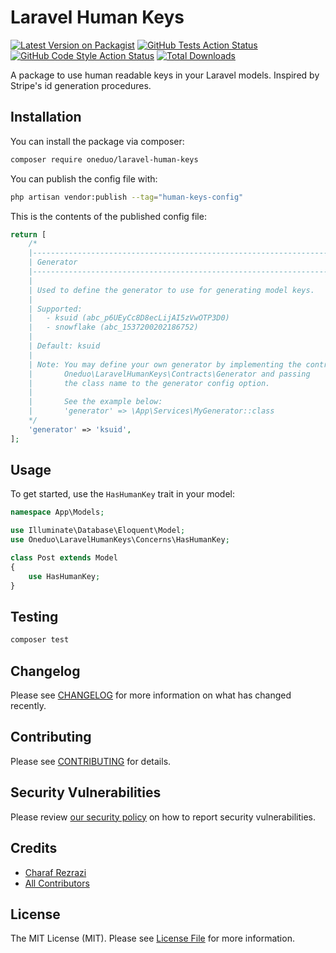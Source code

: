 # Laravel Human Keys

[![Latest Version on Packagist](https://img.shields.io/packagist/v/oneduo/laravel-human-model-keys.svg?style=flat-square)](https://packagist.org/packages/oneduo/laravel-human-model-keys)
[![GitHub Tests Action Status](https://img.shields.io/github/actions/workflow/status/oneduo/laravel-human-model-keys/run-tests.yml?branch=main&label=tests&style=flat-square)](https://github.com/oneduo/laravel-human-model-keys/actions?query=workflow%3Arun-tests+branch%3Amain)
[![GitHub Code Style Action Status](https://img.shields.io/github/actions/workflow/status/oneduo/laravel-human-model-keys/fix-php-code-style-issues.yml?branch=main&label=code%20style&style=flat-square)](https://github.com/oneduo/laravel-human-model-keys/actions?query=workflow%3A"Fix+PHP+code+style+issues"+branch%3Amain)
[![Total Downloads](https://img.shields.io/packagist/dt/oneduo/laravel-human-model-keys.svg?style=flat-square)](https://packagist.org/packages/oneduo/laravel-human-model-keys)

A package to use human readable keys in your Laravel models. Inspired by Stripe's id generation procedures.

## Installation

You can install the package via composer:

```bash
composer require oneduo/laravel-human-keys
```

You can publish the config file with:

```bash
php artisan vendor:publish --tag="human-keys-config"
```

This is the contents of the published config file:

```php
return [
    /*
    |--------------------------------------------------------------------------
    | Generator
    |--------------------------------------------------------------------------
    |
    | Used to define the generator to use for generating model keys.
    |
    | Supported:
    |   - ksuid (abc_p6UEyCc8D8ecLijAI5zVwOTP3D0)
    |   - snowflake (abc_1537200202186752)
    |
    | Default: ksuid
    |
    | Note: You may define your own generator by implementing the contract
    |       Oneduo\LaravelHumanKeys\Contracts\Generator and passing
    |       the class name to the generator config option.
    |
    |       See the example below:
    |       'generator' => \App\Services\MyGenerator::class
    */
    'generator' => 'ksuid',
];
```

## Usage

To get started, use the `HasHumanKey` trait in your model:

```php
namespace App\Models;

use Illuminate\Database\Eloquent\Model;
use Oneduo\LaravelHumanKeys\Concerns\HasHumanKey;

class Post extends Model
{
    use HasHumanKey;
}
```

## Testing

```bash
composer test
```

## Changelog

Please see [CHANGELOG](CHANGELOG.md) for more information on what has changed recently.

## Contributing

Please see [CONTRIBUTING](CONTRIBUTING.md) for details.

## Security Vulnerabilities

Please review [our security policy](../../security/policy) on how to report security vulnerabilities.

## Credits

- [Charaf Rezrazi](https://github.com/rezrazi)
- [All Contributors](../../contributors)

## License

The MIT License (MIT). Please see [License File](LICENSE.md) for more information.
